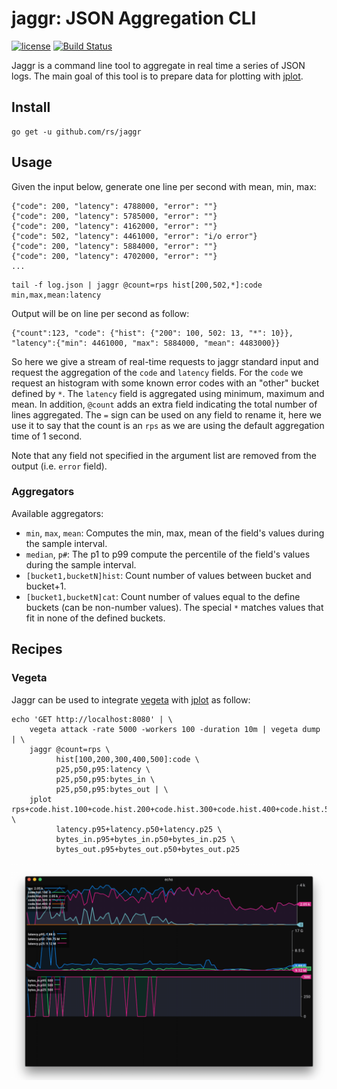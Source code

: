 # jaggr: JSON Aggregation CLI
[![license](http://img.shields.io/badge/license-MIT-red.svg?style=flat)](https://raw.githubusercontent.com/rs/jaggr/master/LICENSE) [![Build Status](https://travis-ci.org/rs/jaggr.svg?branch=master)](https://travis-ci.org/rs/jaggr)

Jaggr is a command line tool to aggregate in real time a series of JSON logs. The main goal of this tool is to prepare data for plotting with [jplot](https://github.com/rs/jplot).

## Install

```
go get -u github.com/rs/jaggr
```

## Usage

Given the input below, generate one line per second with mean, min, max:

```
{"code": 200, "latency": 4788000, "error": ""}
{"code": 200, "latency": 5785000, "error": ""}
{"code": 200, "latency": 4162000, "error": ""}
{"code": 502, "latency": 4461000, "error": "i/o error"}
{"code": 200, "latency": 5884000, "error": ""}
{"code": 200, "latency": 4702000, "error": ""}
...
```

```
tail -f log.json | jaggr @count=rps hist[200,502,*]:code min,max,mean:latency
```

Output will be on line per second as follow:

```
{"count":123, "code": {"hist": {"200": 100, 502: 13, "*": 10}}, "latency":{"min": 4461000, "max": 5884000, "mean": 4483000}}
```

So here we give a stream of real-time requests to jaggr standard input and request the aggregation of the `code` and `latency` fields. For the `code` we request an histogram with some known error codes with an "other" bucket defined by `*`. The `latency` field is aggregated using minimum, maximum and mean. In addition, `@count` adds an extra field indicating the total number of lines aggregated. The `=` sign can be used on any field to rename it, here we use it to say that the count is an `rps` as we are using the default aggregation time of 1 second.

Note that any field not specified in the argument list are removed from the output (i.e. `error` field).

### Aggregators

Available aggregators:

* `min`, `max`, `mean`: Computes the min, max, mean of the field's values during the sample interval.
* `median`, `p#`: The p1 to p99 compute the percentile of the field's values during the sample interval.
* `[bucket1,bucketN]hist`: Count number of values between bucket and bucket+1.
* `[bucket1,bucketN]cat`: Count number of values equal to the define buckets (can be non-number values). The special `*` matches values that fit in none of the defined buckets.

## Recipes

### Vegeta

Jaggr can be used to integrate [vegeta](https://github.com/tsenart/vegeta) with [jplot](https://github.com/rs/jplot) as follow:

```
echo 'GET http://localhost:8080' | \
    vegeta attack -rate 5000 -workers 100 -duration 10m | vegeta dump | \
    jaggr @count=rps \
          hist[100,200,300,400,500]:code \
          p25,p50,p95:latency \
          p25,p50,p95:bytes_in \
          p25,p50,p95:bytes_out | \
    jplot rps+code.hist.100+code.hist.200+code.hist.300+code.hist.400+code.hist.500 \
          latency.p95+latency.p50+latency.p25 \
          bytes_in.p95+bytes_in.p50+bytes_in.p25 \
          bytes_out.p95+bytes_out.p50+bytes_out.p25
```

![](doc/vegeta.gif)